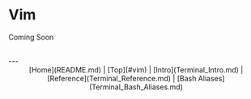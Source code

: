 # Vim
Coming Soon

<br>
---
<center>[Home](README.md) | [Top](#vim) | [Intro](Terminal_Intro.md) | [Reference](Terminal_Reference.md) | [Bash Aliases](Terminal_Bash_Aliases.md) </center>

